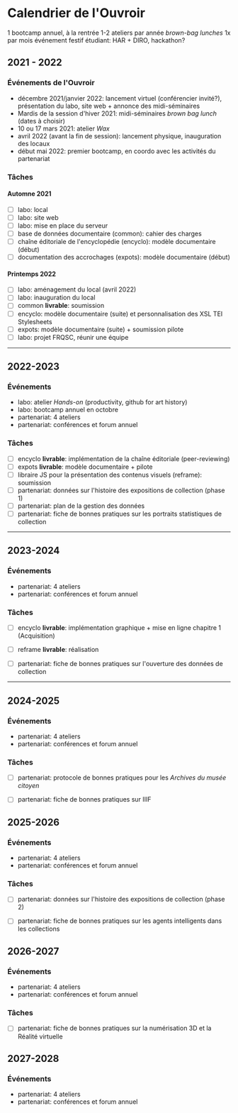 # Calendrier de l'Ouvroir

1 bootcamp annuel, à la rentrée
1-2 ateliers par année
_brown-bag lunches_ 1x par mois
événement festif étudiant: HAR + DIRO, hackathon? 

## 2021 - 2022

### Événements de l'Ouvroir
- décembre 2021/janvier 2022: lancement virtuel (conférencier invité?), présentation du labo, site web + annonce des midi-séminaires
- Mardis de la session d'hiver 2021:  midi-séminaires *brown bag lunch* (dates à choisir)
- 10 ou 17 mars 2021: atelier *Wax* 
- avril 2022 (avant la fin de session): lancement physique, inauguration des locaux
- début mai 2022: premier bootcamp, en coordo avec les activités du partenariat


### Tâches

#### Automne 2021

- [ ] labo: local
- [ ] labo: site web
- [ ] labo: mise en place du serveur
- [ ] base de données documentaire (common): cahier des charges
- [ ] chaîne éditoriale de l'encyclopédie (encyclo): modèle documentaire (début)
- [ ] documentation des accrochages (expots): modèle documentaire (début)

#### Printemps 2022

- [ ] labo: aménagement du local (avril 2022)
- [ ] labo: inauguration du local
- [ ] common **livrable**: soumission
- [ ] encyclo: modèle documentaire (suite) et personnalisation des XSL TEI Stylesheets
- [ ] expots: modèle documentaire (suite) + soumission pilote 
- [ ] labo: projet FRQSC, réunir une équipe

___



## 2022-2023

### Événements

- labo: atelier _Hands-on_ (productivity, github for art history)
- labo: bootcamp annuel en octobre
- partenariat: 4 ateliers 
- partenariat: conférences et forum annuel 

### Tâches

- [ ] encyclo **livrable**: implémentation de la chaîne éditoriale (peer-reviewing)
- [ ] expots **livrable**: modèle documentaire + pilote
- [ ] libraire JS pour la présentation des contenus visuels (reframe): soumission
- [ ] partenariat: données sur l'histoire des expositions de collection (phase 1)
- [ ] partenariat: plan de la gestion des données
- [ ] partenariat: fiche de bonnes pratiques sur les portraits statistiques de collection

___



## 2023-2024

### Événements

- partenariat: 4 ateliers
- partenariat: conférences et forum annuel 

### Tâches

- [ ] encyclo **livrable**: implémentation graphique + mise en ligne chapitre 1 (Acquisition)
- [ ] reframe **livrable**: réalisation
- [ ] partenariat: fiche de bonnes pratiques sur l'ouverture des données de collection



___



## 2024-2025

### Événements

- partenariat: 4 ateliers
- partenariat: conférences et forum annuel 

### Tâches

- [ ] partenariat: protocole de bonnes pratiques pour les *Archives du musée citoyen*
- [ ] partenariat: fiche de bonnes pratiques sur IIIF



## 2025-2026

### Événements

- partenariat: 4 ateliers 
- partenariat: conférences et forum annuel 

### Tâches

- [ ] partenariat: données sur l'histoire des expositions de collection (phase 2)
- [ ] partenariat: fiche de bonnes pratiques sur les agents intelligents dans les collections



## 2026-2027

### Événements

- partenariat: 4 ateliers 
- partenariat: conférences et forum annuel 

### Tâches

- [ ] partenariat: fiche de bonnes pratiques sur la numérisation 3D et la Réalité virtuelle

### 

## 2027-2028

### Événements

- partenariat: 4 ateliers 
- partenariat: conférences et forum annuel 
